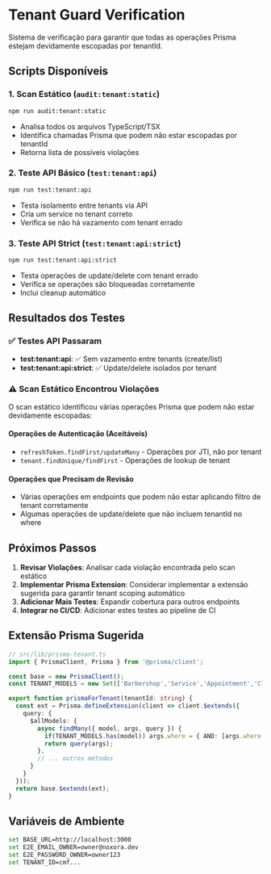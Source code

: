 # Tenant Guard Verification

Sistema de verificação para garantir que todas as operações Prisma estejam devidamente escopadas por tenantId.

## Scripts Disponíveis

### 1. Scan Estático (`audit:tenant:static`)
```bash
npm run audit:tenant:static
```
- Analisa todos os arquivos TypeScript/TSX
- Identifica chamadas Prisma que podem não estar escopadas por tenantId
- Retorna lista de possíveis violações

### 2. Teste API Básico (`test:tenant:api`)
```bash
npm run test:tenant:api
```
- Testa isolamento entre tenants via API
- Cria um service no tenant correto
- Verifica se não há vazamento com tenant errado

### 3. Teste API Strict (`test:tenant:api:strict`)
```bash
npm run test:tenant:api:strict
```
- Testa operações de update/delete com tenant errado
- Verifica se operações são bloqueadas corretamente
- Inclui cleanup automático

## Resultados dos Testes

### ✅ Testes API Passaram
- **test:tenant:api**: ✅ Sem vazamento entre tenants (create/list)
- **test:tenant:api:strict**: ✅ Update/delete isolados por tenant

### ⚠️ Scan Estático Encontrou Violações
O scan estático identificou várias operações Prisma que podem não estar devidamente escopadas:

#### Operações de Autenticação (Aceitáveis)
- `refreshToken.findFirst/updateMany` - Operações por JTI, não por tenant
- `tenant.findUnique/findFirst` - Operações de lookup de tenant

#### Operações que Precisam de Revisão
- Várias operações em endpoints que podem não estar aplicando filtro de tenant corretamente
- Algumas operações de update/delete que não incluem tenantId no where

## Próximos Passos

1. **Revisar Violações**: Analisar cada violação encontrada pelo scan estático
2. **Implementar Prisma Extension**: Considerar implementar a extensão sugerida para garantir tenant scoping automático
3. **Adicionar Mais Testes**: Expandir cobertura para outros endpoints
4. **Integrar no CI/CD**: Adicionar estes testes ao pipeline de CI

## Extensão Prisma Sugerida

```typescript
// src/lib/prisma-tenant.ts
import { PrismaClient, Prisma } from '@prisma/client';

const base = new PrismaClient();
const TENANT_MODELS = new Set(['Barbershop','Service','Appointment','Client','Employee','AuditLog','User']);

export function prismaForTenant(tenantId: string) {
  const ext = Prisma.defineExtension(client => client.$extends({
    query: {
      $allModels: {
        async findMany({ model, args, query }) { 
          if(TENANT_MODELS.has(model)) args.where = { AND: [args.where||{}, { tenantId }] }; 
          return query(args); 
        },
        // ... outros métodos
      }
    }
  }));
  return base.$extends(ext);
}
```

## Variáveis de Ambiente

```bash
set BASE_URL=http://localhost:3000
set E2E_EMAIL_OWNER=owner@noxora.dev
set E2E_PASSWORD_OWNER=owner123
set TENANT_ID=cmf...
```
















